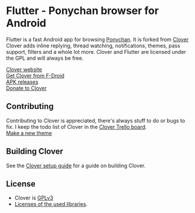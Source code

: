 # Flutter - Ponychan browser for Android  

Flutter is a fast Android app for browsing [Ponychan](https://www.ponychan.net/). It is forked from [Clover](https://floens.github.io/Clover/)  
Clover adds inline replying, thread watching, notifications, themes, pass support, filters and a whole lot more. Clover and Flutter are licensed under the GPL and will always be free.

[Clover website](http://floens.github.io/Clover/)  
[Get Clover from F-Droid](https://floens.github.io/Clover/#fdroid)  
[APK releases](https://floens.github.io/Clover/#releases)  
[Donate to Clover](https://floens.github.io/Clover/#donate)  

## Contributing
Contributing to Clover is appreciated, there's always stuff to do or bugs to fix. I keep the todo list of Clover in the 
[Clover Trello board](https://trello.com/b/V6gclKvM/clover).  
[Make a new theme](https://github.com/Floens/Clover/wiki/Adding-a-new-theme)

## Building Clover
See the [Clover setup guide](https://github.com/Floens/Clover/wiki/Building-Clover) for a guide on building Clover.  


## License
* Clover is [GPLv3](https://github.com/Floens/Clover/blob/master/COPYING.txt)
* [Licenses of the used libraries](https://github.com/Floens/Clover/master/Clover/app/src/main/assets/html/licenses.html).
